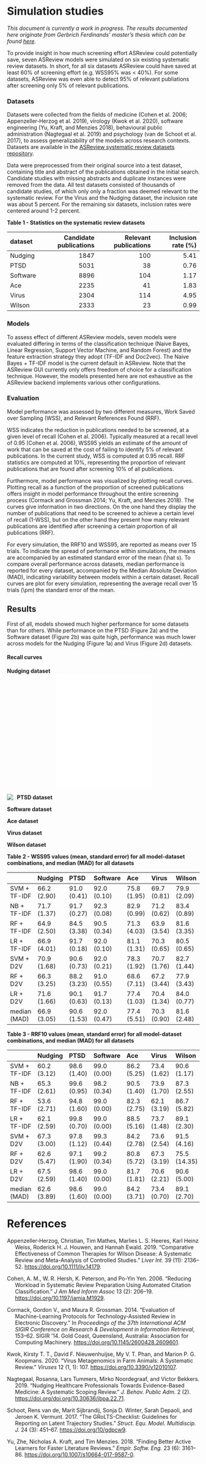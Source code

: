 Simulation studies
==================

*This document is currently a work in progress. The results documented
here originate from Gerbrich Ferdinands’ master’s thesis which can be
found
[here](https://github.com/GerbrichFerdinands/asreview-thesis/blob/master/manuscript/manuscript/Ferdinands%2C-G---MSBBSS.pdf).*

To provide insight in how much screening effort ASReview could
potentially save, seven ASReview models were simulated on six existing
systematic review datasets. In short, for all six datasets ASReview
could have saved at least 60% of screening effort (e.g. WSS95% was \<
40%). For some datasets, ASReview was even able to detect 95% of
relevant publiations after screening only 5% of relevant publications.

### Datasets

Datasets were collected from the fields of medicine (Cohen et al. 2006;
Appenzeller‐Herzog et al. 2019), virology (Kwok et al. 2020), software
engineering (Yu, Kraft, and Menzies 2018), behavioural public
administration (Nagtegaal et al. 2019) and psychology (van de Schoot et
al. 2017), to assess generalizability of the models across research
contexts. Datasets are available in the [ASReview systematic review
datasets
repository](https://github.com/asreview/systematic-review-datasets).

Data were preprocessed from their original source into a test dataset,
containing title and abstract of the publications obtained in the
initial search. Candidate studies with missing abstracts and duplicate
instances were removed from the data. All test datasets consisted of
thousands of candidate studies, of which only only a fraction was deemed
relevant to the systematic review. For the Virus and the Nudging
dataset, the inclusion rate was about 5 percent. For the remaining six
datasets, inclusion rates were centered around 1-2 percent.
<!-- Preprocessing scripts and resulting datasets can be found on the [GitHub repository for this thesis](https://github.com/GerbrichFerdinands/asreview-thesis). Test datasets were labelled to indicate which candidate studies were included in the systematic review, thereby indicating relevant publications.  -->

**Table 1 - Statistics on the systematic review datasets**

| dataset  | Candidate publications | Relevant publications | Inclusion rate (%) |
| :------- | ---------------------: | --------------------: | -----------------: |
| Nudging  |                   1847 |                   100 |               5.41 |
| PTSD     |                   5031 |                    38 |               0.76 |
| Software |                   8896 |                   104 |               1.17 |
| Ace      |                   2235 |                    41 |               1.83 |
| Virus    |                   2304 |                   114 |               4.95 |
| Wilson   |                   2333 |                    23 |               0.99 |

### Models

To assess effect of different ASReview models, seven models were
evaluated differing in terms of the classification technique (Naive
Bayes, Linear Regression, Support Vector Machine, and Random Forest) and
the feature extraction strategy they adopt (TF-IDF and Doc2vec). The
Naive Bayes + TF-IDF model is the current default in ASReview. Note that
the ASReview GUI currently only offers freedom of choice for a
classification technique. However, the models presented here are not
exhaustive as the ASReview backend implements various other
configurations.

### Evaluation

Model performance was assessed by two different measures, Work Saved
over Sampling (WSS), and Relevant References Found (RRF).

WSS indicates the reduction in publications needed to be screened, at a
given level of recall (Cohen et al. 2006). Typically measured at a
recall level of 0.95 (Cohen et al. 2006), WSS95 yields an estimate of
the amount of work that can be saved at the cost of failing to identify
5% of relevant publications. In the current study, WSS is computed at
0.95 recall. RRF statistics are computed at 10%, representing the
proportion of relevant publications that are found after screening 10%
of all publications.

Furthermore, model performance was visualized by plotting recall curves.
Plotting recall as a function of the proportion of screened publications
offers insight in model performance throughout the entire screening
process (Cormack and Grossman 2014; Yu, Kraft, and Menzies 2018). The
curves give information in two directions. On the one hand they display
the number of publications that need to be screened to achieve a certain
level of recall (1-WSS), but on the other hand they present how many
relevant publications are identified after screening a certain
proportion of all publications (RRF).

For every simulation, the RRF10 and WSS95, are reported as means over 15
trials. To indicate the spread of performance within simulations, the
means are accompanied by an estimated standard error of the mean
\(\hat s\). To compare overall performance across datasets, median
performance is reported for every dataset, accompanied by the Median
Absolute Deviation (MAD), indicating variability between models within a
certain dataset. Recall curves are plot for every simulation,
representing the average recall over 15 trials \(\pm\) the standard
error of the mean.

## Results

First of all, models showed much higher performance for some datasets
than for others. While performance on the PTSD (Figure 2a) and the
Software dataset (Figure 2b) was quite high, performance was much lower
across models for the Nudging (Figure 1a) and Virus (Figure 2d)
datasets.

#### Recall curves

**Nudging dataset**
<embed src="../../results/one_seed/plots/nudging/inclusion_all_nudging.pdf" width="50%" style="display: block; margin: auto;" type="application/pdf" />
<embed src="../../results/one_seed/plots/nudging/inclusion_all_nudging.pdf" width="50%" style="display: block; margin: auto;" type="application/pdf" />

<img src="../../results/one_seed/plots/nudging/inclusion_all_nudging.pdf"
     style="float: left; margin-right: 10px;" /> **PTSD dataset**

**Software dataset**

**Ace dataset**

**Virus dataset**

**Wilson dataset**

**Table 2 - WSS95 values (mean, standard error) for all model-dataset
combinations, and median (MAD) for all datasets**

|              | Nudging     | PTSD        | Software    | Ace         | Virus       | Wilson      |
| :----------- | :---------- | :---------- | :---------- | :---------- | :---------- | :---------- |
| SVM + TF-IDF | 66.2 (2.90) | 91.0 (0.41) | 92.0 (0.10) | 75.8 (1.95) | 69.7 (0.81) | 79.9 (2.09) |
| NB + TF-IDF  | 71.7 (1.37) | 91.7 (0.27) | 92.3 (0.08) | 82.9 (0.99) | 71.2 (0.62) | 83.4 (0.89) |
| RF + TF-IDF  | 64.9 (2.50) | 84.5 (3.38) | 90.5 (0.34) | 71.3 (4.03) | 63.9 (3.54) | 81.6 (3.35) |
| LR + TF-IDF  | 66.9 (4.01) | 91.7 (0.18) | 92.0 (0.10) | 81.1 (1.31) | 70.3 (0.65) | 80.5 (0.65) |
| SVM + D2V    | 70.9 (1.68) | 90.6 (0.73) | 92.0 (0.21) | 78.3 (1.92) | 70.7 (1.76) | 82.7 (1.44) |
| RF + D2V     | 66.3 (3.25) | 88.2 (3.23) | 91.0 (0.55) | 68.6 (7.11) | 67.2 (3.44) | 77.9 (3.43) |
| LR + D2V     | 71.6 (1.66) | 90.1 (0.63) | 91.7 (0.13) | 77.4 (1.03) | 70.4 (1.34) | 84.0 (0.77) |
| median (MAD) | 66.9 (3.05) | 90.6 (1.53) | 92.0 (0.47) | 77.4 (5.51) | 70.3 (0.90) | 81.6 (2.48) |

**Table 3 - RRF10 values (mean, standard error) for all model-dataset
combinations, and median (MAD) for all datasets**

|              | Nudging     | PTSD        | Software    | Ace         | Virus       | Wilson       |
| :----------- | :---------- | :---------- | :---------- | :---------- | :---------- | :----------- |
| SVM + TF-IDF | 60.2 (3.12) | 98.6 (1.40) | 99.0 (0.00) | 86.2 (5.25) | 73.4 (1.62) | 90.6 (1.17)  |
| NB + TF-IDF  | 65.3 (2.61) | 99.6 (0.95) | 98.2 (0.34) | 90.5 (1.40) | 73.9 (1.70) | 87.3 (2.55)  |
| RF + TF-IDF  | 53.6 (2.71) | 94.8 (1.60) | 99.0 (0.00) | 82.3 (2.75) | 62.1 (3.19) | 86.7 (5.82)  |
| LR + TF-IDF  | 62.1 (2.59) | 99.8 (0.70) | 99.0 (0.00) | 88.5 (5.16) | 73.7 (1.48) | 89.1 (2.30)  |
| SVM + D2V    | 67.3 (3.00) | 97.8 (1.12) | 99.3 (0.44) | 84.2 (2.78) | 73.6 (2.54) | 91.5 (4.16)  |
| RF + D2V     | 62.6 (5.47) | 97.1 (1.90) | 99.2 (0.34) | 80.8 (5.72) | 67.3 (3.19) | 75.5 (14.35) |
| LR + D2V     | 67.5 (2.59) | 98.6 (1.40) | 99.0 (0.00) | 81.7 (1.81) | 70.6 (2.21) | 90.6 (5.00)  |
| median (MAD) | 62.6 (3.89) | 98.6 (1.60) | 99.0 (0.00) | 84.2 (3.71) | 73.4 (0.70) | 89.1 (2.70)  |

# References

<div id="refs" class="references hanging-indent">

<div id="ref-Appenzeller-Herzog2019">

Appenzeller‐Herzog, Christian, Tim Mathes, Marlies L. S. Heeres, Karl
Heinz Weiss, Roderick H. J. Houwen, and Hannah Ewald. 2019. “Comparative
Effectiveness of Common Therapies for Wilson Disease: A Systematic
Review and Meta-Analysis of Controlled Studies.” *Liver Int.* 39 (11):
2136–52. <https://doi.org/10.1111/liv.14179>.

</div>

<div id="ref-Cohen2006">

Cohen, A. M., W. R. Hersh, K. Peterson, and Po-Yin Yen. 2006. “Reducing
Workload in Systematic Review Preparation Using Automated Citation
Classification.” *J Am Med Inform Assoc* 13 (2): 206–19.
<https://doi.org/10.1197/jamia.M1929>.

</div>

<div id="ref-Cormack2014">

Cormack, Gordon V., and Maura R. Grossman. 2014. “Evaluation of
Machine-Learning Protocols for Technology-Assisted Review in Electronic
Discovery.” In *Proceedings of the 37th International ACM SIGIR
Conference on Research & Development in Information Retrieval*, 153–62.
SIGIR ’14. Gold Coast, Queensland, Australia: Association for Computing
Machinery. <https://doi.org/10.1145/2600428.2609601>.

</div>

<div id="ref-Kwok2020">

Kwok, Kirsty T. T., David F. Nieuwenhuijse, My V. T. Phan, and Marion P.
G. Koopmans. 2020. “Virus Metagenomics in Farm Animals: A Systematic
Review.” *Viruses* 12 (1, 1): 107. <https://doi.org/10.3390/v12010107>.

</div>

<div id="ref-Nagtegaal2019">

Nagtegaal, Rosanna, Lars Tummers, Mirko Noordegraaf, and Victor Bekkers.
2019. “Nudging Healthcare Professionals Towards Evidence-Based Medicine:
A Systematic Scoping Review.” *J. Behav. Public Adm.* 2 (2).
<https://doi.org/doi.org/10.30636/jbpa.22.71>.

</div>

<div id="ref-vandeSchoot2017">

Schoot, Rens van de, Marit Sijbrandij, Sonja D. Winter, Sarah Depaoli,
and Jeroen K. Vermunt. 2017. “The GRoLTS-Checklist: Guidelines for
Reporting on Latent Trajectory Studies.” *Struct. Equ. Model.
Multidiscip. J.* 24 (3): 451–67. <https://doi.org/10/gdpcw9>.

</div>

<div id="ref-Yu2018">

Yu, Zhe, Nicholas A. Kraft, and Tim Menzies. 2018. “Finding Better
Active Learners for Faster Literature Reviews.” *Empir. Softw. Eng.* 23
(6): 3161–86. <https://doi.org/10.1007/s10664-017-9587-0>.

</div>

</div>
